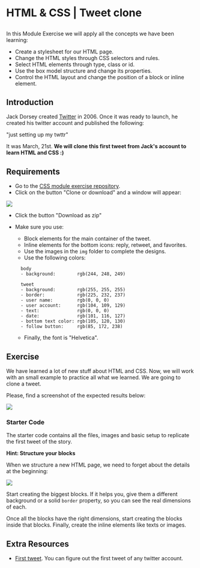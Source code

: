 

# HTML & CSS | Tweet clone

## 

In this Module Exercise we will apply all the concepts we have been learning:

- Create a stylesheet for our HTML page.
- Change the HTML styles through CSS selectors and rules.
- Select HTML elements through type, class or id.
- Use the box model structure and change its properties.
- Control the HTML layout and change the position of a block or inline element.

## Introduction

Jack Dorsey created [Twitter](https://www.twitter.com) in 2006. Once it was ready to launch, he created his twitter account and published the following:

"just setting up my twttr"

It was March, 21st. **We will clone this first tweet from Jack's account to learn HTML and CSS :)**

## Requirements

- Go to the [CSS module exercise repository](https://github.com/ironhack-labs/lab-html-css-tweet-clone).
- Click on the button "Clone or download" and a window will appear:

![](https://s3-eu-west-1.amazonaws.com/ih-materials/uploads/upload_7a9dddc55bc1db6400a021dfe6e10978.png)

- Click the button "Download as zip"

- Make sure you use:
	- Block elements for the main container of the tweet.
	- Inline elements for the bottom icons: reply, retweet, and favorites.
	- Use the images in the `img` folder to complete the designs.
	- Use the following colors:

  ```
	body
	- background:        rgb(244, 248, 249)

	tweet
	- background:        rgb(255, 255, 255)
	- border:            rgb(225, 232, 237)
	- user name:         rgb(0, 0, 0)
	- user account:      rgb(104, 109, 129)
	- text:              rgb(0, 0, 0)
	- date:              rgb(101, 116, 127)
	- bottom text color: rgb(105, 120, 130)
	- follow button:     rgb(85, 172, 238)
  ```

	- Finally, the font is "Helvetica".

## Exercise

We have learned a lot of new stuff about HTML and CSS. Now, we will work with an small example to practice all what we learned. We are going to clone a tweet.

Please, find a screenshot of the expected results below:

![](https://i.imgur.com/RlfYX9s.png)

### Starter Code

The starter code contains all the files, images and basic setup to replicate the first tweet of the story.

**Hint: Structure your blocks**

When we structure a new HTML page, we need to forget about the details at the beginning:

![](https://s3-eu-west-1.amazonaws.com/ih-materials/uploads/upload_bff1b8530666f243c035e13c6ba99478.png)


Start creating the biggest blocks. If it helps you, give them a different background or a solid `border` property, so you can see the real dimensions of each.

Once all the blocks have the right dimensions, start creating the blocks inside that blocks. Finally, create the inline elements like texts or images.

## Extra Resources

- [First tweet](https://discover.twitter.com/first-tweet#jack). You can figure out the first tweet of any twitter account.
